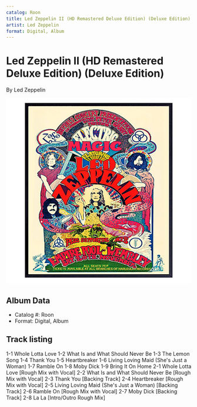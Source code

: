 ```yaml
---
catalog: Roon
title: Led Zeppelin II (HD Remastered Deluxe Edition) (Deluxe Edition)
artist: Led Zeppelin
format: Digital, Album
---
```


# Led Zeppelin II (HD Remastered Deluxe Edition) (Deluxe Edition)

By Led Zeppelin

![](../../assets/albumcovers/Led_Zeppelin-Led_Zeppelin_II_HD_Remastered_Deluxe_Edition_Deluxe_Edition.png)

## Album Data

- Catalog #: Roon
- Format: Digital, Album


## Track listing


1-1 Whole Lotta Love
1-2 What Is and What Should Never Be
1-3 The Lemon Song
1-4 Thank You
1-5 Heartbreaker
1-6 Living Loving Maid (She's Just a Woman)
1-7 Ramble On
1-8 Moby Dick
1-9 Bring It On Home
2-1 Whole Lotta Love [Rough Mix with Vocal]
2-2 What Is and What Should Never Be [Rough Mix with Vocal]
2-3 Thank You [Backing Track]
2-4 Heartbreaker [Rough Mix with Vocal]
2-5 Living Loving Maid (She's Just a Woman) [Backing Track]
2-6 Ramble On [Rough Mix with Vocal]
2-7 Moby Dick [Backing Track]
2-8 La La [Intro/Outro Rough Mix]

